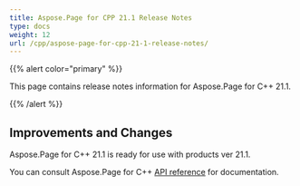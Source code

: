 ```yaml
---
title: Aspose.Page for CPP 21.1 Release Notes
type: docs
weight: 12
url: /cpp/aspose-page-for-cpp-21-1-release-notes/
---
```


{{% alert color="primary" %}}

This page contains release notes information for Aspose.Page for C++ 21.1.

{{% /alert %}}
## **Improvements and Changes**
Aspose.Page for C++ 21.1 is ready for use with products ver 21.1.


You can consult Aspose.Page for C++ [API reference](https://apireference.aspose.com/cpp/page/) for documentation.
